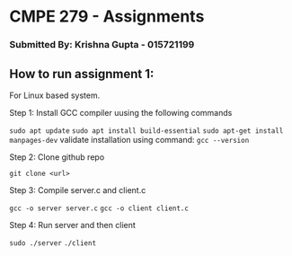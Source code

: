 # CMPE 279 - Assignments

### Submitted By: Krishna Gupta - 015721199

## How to run assignment 1:

For Linux based system. 

Step 1: Install GCC compiler uusing the following commands

  ```sudo apt update```
  ```sudo apt install build-essential```
  ```sudo apt-get install manpages-dev```
  validate installation using command: ```gcc --version```
  
Step 2: Clone github repo

  ```git clone <url>```
 
 Step 3: Compile server.c and client.c 
 
  ```gcc -o server server.c```
  ```gcc -o client client.c```
 
 Step 4: Run server and then client 
 
  ```sudo ./server```
  ```./client```
